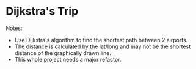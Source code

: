 # Dijkstra's Trip

Notes:
* Use Dijkstra's algorithm to find the shortest path between 2 airports.
* The distance is calculated by the lat/long and may not be the shortest distance of the graphically drawn line.
* This whole project needs a major refactor.